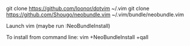 
git clone https://github.com/loonor/dotvim ~/.vim
git clone https://github.com/Shougo/neobundle.vim ~/.vim/bundle/neobundle.vim

Launch vim (maybe run :NeoBundleInstall)

To install from command line: vim +NeoBundleInstall +qall
